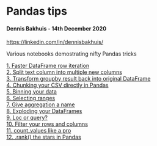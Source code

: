 # Pandas tips
#### Dennis Bakhuis - 14th December 2020
https://linkedin.com/in/dennisbakhuis/

Various notebooks demostrating nifty Pandas tricks


[1. Faster DataFrame row iteration](https://github.com/dennisbakhuis/Tutorials/blob/master/B_Pandas_tips/1%20-%20Faster%20DataFrame%20row%20iteration.ipynb)\
[2. Split text column into multiple new columns](https://github.com/dennisbakhuis/Tutorials/blob/master/B_Pandas_tips/2%20-%20Split%20text%20column%20into%20multiple%20new%20columns.ipynb)\
[3. Transform groupby result back into original DataFrame](https://github.com/dennisbakhuis/Tutorials/blob/master/B_Pandas_tips/3%20-%20transform%20results%20back%20to%20original%20dataframe%20size.ipynb)\
[4. Chunking your CSV directly in Pandas](https://github.com/dennisbakhuis/Tutorials/blob/master/B_Pandas_tips/4%20-%20Chunking%20your%20csv%20directly%20in%20Pandas.ipynb)\
[5. Binning your data](https://github.com/dennisbakhuis/Tutorials/blob/master/B_Pandas_tips/4%20-%20Chunking%20your%20csv%20directly%20in%20Pandas.ipynbhttps://github.com/dennisbakhuis/Tutorials/blob/master/B_Pandas_tips/5%20-%20Binning%20your%20data.ipynb)\
[6. Selecting ranges](https://github.com/dennisbakhuis/Tutorials/blob/master/B_Pandas_tips/6%20-%20Selecting%20a%20range.ipynb)\
[7. Give aggregation a name](https://github.com/dennisbakhuis/Tutorials/blob/master/B_Pandas_tips/7%20-%20Give%20aggregation%20a%20name.ipynb)\
[8. Exploding your DataFrames](https://github.com/dennisbakhuis/Tutorials/blob/master/B_Pandas_tips/8%20-%20Explode%20your%20DataFrames.ipynb)\
[9. Loc or query?](https://github.com/dennisbakhuis/Tutorials/blob/master/B_Pandas_tips/9%20-%20Query%20or%20loc.ipynb)\
[10. Filter your rows and columns](https://github.com/dennisbakhuis/Tutorials/blob/master/B_Pandas_tips/10%20-%20Filter%20your%20rows%20and%20columns.ipynb)\
[11. count_values like a pro](https://github.com/dennisbakhuis/Tutorials/blob/master/B_Pandas_tips/11%20-%20value_counts%20like%20a%20pro.ipynb)\
[12. .rank() the stars in Pandas](https://github.com/dennisbakhuis/Tutorials/blob/master/B_Pandas_tips/12%20-%20Ranking%20the%20stars%20in%20Pandas.ipynb)
